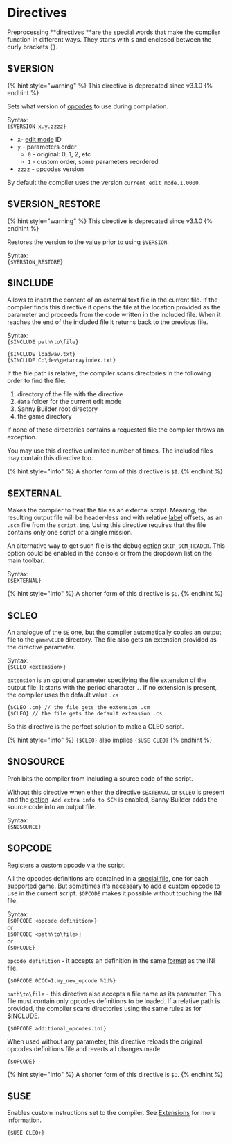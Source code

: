 # Directives

Preprocessing **directives **are the special words that make the compiler function in different ways. They starts with `$` and enclosed between the curly brackets `{}`.

## $VERSION

{% hint style="warning" %}
This directive is deprecated since v3.1.0
{% endhint %}

Sets what version of [opcodes](../edit-modes/opcodes-list-scm.ini.md) to use during compilation.

Syntax:\
`{$VERSION x.y.zzzz}`

* `X`- [edit mode](../edit-modes/) ID
* `y` - parameters order
  * `0` - original: 0, 1, 2, etc
  * `1` - custom order, some parameters reordered
* `zzzz` - opcodes version

By default the compiler uses the version `current_edit_mode.1.0000`.

## $VERSION_RESTORE

{% hint style="warning" %}
This directive is deprecated since v3.1.0
{% endhint %}

Restores the version to the value prior to using `$VERSION`.

Syntax:\
`{$VERSION_RESTORE}`

## $INCLUDE

Allows to insert the content of an external text file in the current file. If the compiler finds this directive it opens the file at the location provided as the parameter and proceeds from the code written in the included file. When it reaches the end of the included file it returns back to the previous file.

Syntax:\
`{$INCLUDE path\to\file}`

```
{$INCLUDE loadwav.txt}
{$INCLUDE C:\dev\getarrayindex.txt}
```

If the file path is relative, the compiler scans directories in the following order to find the file:

1. directory of the file with the directive
2. `data` folder for the current edit mode
3. Sanny Builder root directory
4. the game directory

If none of these directories contains a requested file the compiler throws an exception. 

You may use this directive unlimited number of times. The included files may contain this directive too.

{% hint style="info" %}
A shorter form of this directive is `$I`.
{% endhint %}

## $EXTERNAL

Makes the compiler to treat the file as an external script. Meaning, the resulting output file will be header-less and with relative [label](data-types.md#labels) offsets, as an `.scm` file from the `script.img`. Using this directive requires that the file contains only one script or a single mission.

An alternative way to get such file is the debug [option](../editor/console.md#skip_scm_header) `SKIP_SCM_HEADER`. This option could be enabled in the console or from the dropdown list on the main toolbar.

Syntax:\
`{$EXTERNAL}`

{% hint style="info" %}
A shorter form of this directive is `$E`.
{% endhint %}

## $CLEO

An analogue of the `$E` one, but the compiler automatically copies an output file to the `game\CLEO` directory. The file also gets an extension provided as the directive parameter.

Syntax:\
`{$CLEO <extension>}`

`extension` is an optional parameter specifying the file extension of the output file. It starts with the period character `.`. If no extension is present, the compiler uses the default value `.cs`

```
{$CLEO .cm} // the file gets the extension .cm
{$CLEO} // the file gets the default extension .cs
```

So this directive is the perfect solution to make a CLEO script.

{% hint style="info" %}
`{$CLEO}` also implies `{$USE CLEO}`
{% endhint %}

## $NOSOURCE

Prohibits the compiler from including a source code of the script. 

Without this directive when either the directive `$EXTERNAL` or `$CLEO` is present and the [option](../editor/options/general.md#add-extra-info-to-scm)` Add extra info to SCM` is enabled, Sanny Builder adds the source code into an output file.

Syntax:\
`{$NOSOURCE}`

## $OPCODE

Registers a custom opcode via the script. 

All the opcodes definitions are contained in a [special file](../edit-modes/opcodes-list-scm.ini.md), one for each supported game. But sometimes it's necessary to add a custom opcode to use in the current script. `$OPCODE` makes it possible without touching the INI file.

Syntax:\
`{$OPCODE <opcode definition>}`\
 or\
`{$OPCODE <path\to\file>}`\
 or\
`{$OPCODE}`

`opcode definition` - it accepts an definition in the same [format](../edit-modes/opcodes-list-scm.ini.md#opcode-definition) as the INI file.

```
{$OPCODE 0CCC=1,my_new_opcode %1d%}
```

`path\to\file` - this directive also accepts a file name as its parameter. This file must contain only opcodes definitions to be loaded. If a relative path is provided, the compiler scans directories using the same rules as for [$INCLUDE](directives.md#usdinclude).

```
{$OPCODE additional_opcodes.ini}
```

When used without any parameter, this directive reloads the original opcodes definitions file and reverts all changes made.

```
{$OPCODE}
```

{% hint style="info" %}
A shorter form of this directive is `$O`.
{% endhint %}

## $USE

Enables custom instructions set to the compiler. See [Extensions](../edit-modes/extensions.md) for more information.

```
{$USE CLEO+}
```

